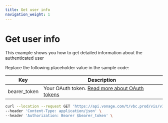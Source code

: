 ```yaml
---
title: Get user info
navigation_weight: 1
---
```


# Get user info

This example shows you how to get detailed information about the authenticated user

Replace the following placeholder value in the sample code:

| Key | Description |
| --- | ----------- |
| bearer_token      | Your OAuth token. [Read more about OAuth tokens](/concepts/guides/create-an-access-token) |

``` bash
curl --location --request GET 'https://api.vonage.com/t/vbc.prod/vis/v1/self' \
--header 'Content-Type: application/json' \
--header 'Authorization: Bearer $bearer_token' \
```
